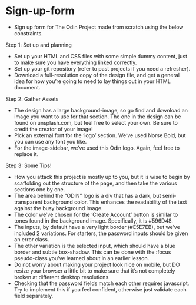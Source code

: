 # Sign-up-form

- Sign up form for The Odin Project made from scratch using the below constraints.

Step 1: Set up and planning

- Set up your HTML and CSS files with some simple dummy content, just to make sure you have everything linked correctly.
- Set up your git repository (refer to past projects if you need a refresher).
- Download a full-resolution copy of the design file, and get a general idea for how you’re going to need to lay things out in your HTML document.

Step 2: Gather Assets

- The design has a large background-image, so go find and download an image you want to use for that section. The one in the design can be found on unsplash.com, but feel free to select your own. Be sure to credit the creator of your image!
- Pick an external font for the ‘logo’ section. We’ve used Norse Bold, but you can use any font you like.
- For the image-sidebar, we’ve used this Odin logo. Again, feel free to replace it.

Step 3: Some Tips!

- How you attack this project is mostly up to you, but it is wise to begin by scaffolding out the structure of the page, and then take the various sections one by one.
- The area behind the “ODIN” logo is a div that has a dark, but semi-transparent background color. This enhances the readability of the text against the busy background image.
- The color we’ve chosen for the ‘Create Account’ button is similar to tones found in the background image. Specifically, it is #596D48.
- The inputs, by default have a very light border (#E5E7EB), but we’ve included 2 variations. For starters, the password inputs should be given an error class.
- The other variation is the selected input, which should have a blue border and subtle box-shadow. This can be done with the :focus pseudo-class you’ve learned about in an earlier lesson.
- Do not worry about making your project look nice on mobile, but DO resize your browser a little bit to make sure that it’s not completely broken at different desktop resolutions.
- Checking that the password fields match each other requires javascript. Try to implement this if you feel confident, otherwise just validate each field separately.
